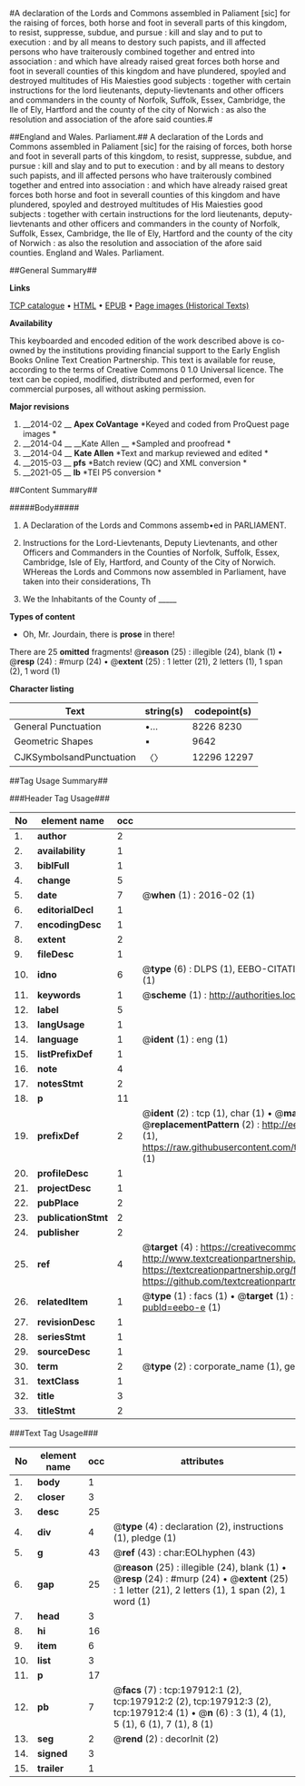#A declaration of the Lords and Commons assembled in Paliament [sic] for the raising of forces, both horse and foot in severall parts of this kingdom, to resist, suppresse, subdue, and pursue : kill and slay and to put to execution : and by all means to destory such papists, and ill affected persons who have traiterously combined together and entred into association : and which have already raised great forces both horse and foot in severall counties of this kingdom and have plundered, spoyled and destroyed multitudes of His Maiesties good subjects : together with certain instructions for the lord lieutenants, deputy-lievtenants and other officers and commanders in the county of Norfolk, Suffolk, Essex, Cambridge, the Ile of Ely, Hartford and the county of the city of Norwich : as also the resolution and association of the afore said counties.#

##England and Wales. Parliament.##
A declaration of the Lords and Commons assembled in Paliament [sic] for the raising of forces, both horse and foot in severall parts of this kingdom, to resist, suppresse, subdue, and pursue : kill and slay and to put to execution : and by all means to destory such papists, and ill affected persons who have traiterously combined together and entred into association : and which have already raised great forces both horse and foot in severall counties of this kingdom and have plundered, spoyled and destroyed multitudes of His Maiesties good subjects : together with certain instructions for the lord lieutenants, deputy-lievtenants and other officers and commanders in the county of Norfolk, Suffolk, Essex, Cambridge, the Ile of Ely, Hartford and the county of the city of Norwich : as also the resolution and association of the afore said counties.
England and Wales. Parliament.

##General Summary##

**Links**

[TCP catalogue](http://www.ota.ox.ac.uk/tcp/)  • 
[HTML](http://tei.it.ox.ac.uk/tcp/Texts-HTML/free/B21/B21951.html)  • 
[EPUB](http://tei.it.ox.ac.uk/tcp/Texts-EPUB/free/B21/B21951.epub) • 
[Page images (Historical Texts)](https://historicaltexts.jisc.ac.uk/eebo-13047379e)

**Availability**

This keyboarded and encoded edition of the work described above is co-owned by the
    institutions providing financial support to the Early English Books Online Text Creation
    Partnership. This text is available for reuse, according to the terms of  Creative Commons 0 1.0 Universal
    licence. The text can be copied, modified, distributed and performed, even for commercial
    purposes, all without asking permission.

**Major revisions**

1. __2014-02 __ __Apex CoVantage__ *Keyed and coded from ProQuest page images *
1. __2014-04 __ __Kate Allen __ *Sampled and proofread *
1. __2014-04 __ __Kate Allen__ *Text and markup reviewed and edited *
1. __2015-03 __ __pfs__ *Batch review (QC) and XML conversion *
1. __2021-05 __ __lb__ *TEI P5 conversion *

##Content Summary##

#####Body#####

1. A Declaration of the Lords and Commons assemb•ed in PARLIAMENT.

1. Instructions for the Lord-Lievtenants, Deputy Lievtenants, and other Officers and Commanders in the Counties of Norfolk, Suffolk, Essex, Cambridge, Isle of Ely, Hartford, and County of the City of Norwich.
 WHereas the Lords and Commons now assembled in Parliament, have taken into their considerations, Th
1. We the Inhabitants of the County of  _____ 

**Types of content**

  * Oh, Mr. Jourdain, there is **prose** in there!

There are 25 **omitted** fragments! 
 @__reason__ (25) : illegible (24), blank (1)  •  @__resp__ (24) : #murp (24)  •  @__extent__ (25) : 1 letter (21), 2 letters (1), 1 span (2), 1 word (1)

**Character listing**


|Text|string(s)|codepoint(s)|
|---|---|---|
|General Punctuation|•…|8226 8230|
|Geometric Shapes|▪|9642|
|CJKSymbolsandPunctuation|〈〉|12296 12297|

##Tag Usage Summary##

###Header Tag Usage###

|No|element name|occ|attributes|
|---|---|---|---|
|1.|__author__|2||
|2.|__availability__|1||
|3.|__biblFull__|1||
|4.|__change__|5||
|5.|__date__|7| @__when__ (1) : 2016-02 (1)|
|6.|__editorialDecl__|1||
|7.|__encodingDesc__|1||
|8.|__extent__|2||
|9.|__fileDesc__|1||
|10.|__idno__|6| @__type__ (6) : DLPS (1), EEBO-CITATION (1), VID (1), EEBO-PROQUEST (1), STC (1), OCLC (1)|
|11.|__keywords__|1| @__scheme__ (1) : http://authorities.loc.gov/ (1)|
|12.|__label__|5||
|13.|__langUsage__|1||
|14.|__language__|1| @__ident__ (1) : eng (1)|
|15.|__listPrefixDef__|1||
|16.|__note__|4||
|17.|__notesStmt__|2||
|18.|__p__|11||
|19.|__prefixDef__|2| @__ident__ (2) : tcp (1), char (1)  •  @__matchPattern__ (2) : ([0-9\-]+):([0-9IVX]+) (1), (.+) (1)  •  @__replacementPattern__ (2) : http://eebo.chadwyck.com/downloadtiff?vid=$1&page=$2 (1), https://raw.githubusercontent.com/textcreationpartnership/Texts/master/tcpchars.xml#$1 (1)|
|20.|__profileDesc__|1||
|21.|__projectDesc__|1||
|22.|__pubPlace__|2||
|23.|__publicationStmt__|2||
|24.|__publisher__|2||
|25.|__ref__|4| @__target__ (4) : https://creativecommons.org/publicdomain/zero/1.0/ (1), http://www.textcreationpartnership.org/docs/. (1), https://textcreationpartnership.org/faq/#faq05 (1), https://github.com/textcreationpartnership (1)|
|26.|__relatedItem__|1| @__type__ (1) : facs (1)  •  @__target__ (1) : https://data.historicaltexts.jisc.ac.uk/view?pubId=eebo-e (1)|
|27.|__revisionDesc__|1||
|28.|__seriesStmt__|1||
|29.|__sourceDesc__|1||
|30.|__term__|2| @__type__ (2) : corporate_name (1), geographic_name (1)|
|31.|__textClass__|1||
|32.|__title__|3||
|33.|__titleStmt__|2||


###Text Tag Usage###

|No|element name|occ|attributes|
|---|---|---|---|
|1.|__body__|1||
|2.|__closer__|3||
|3.|__desc__|25||
|4.|__div__|4| @__type__ (4) : declaration (2), instructions (1), pledge (1)|
|5.|__g__|43| @__ref__ (43) : char:EOLhyphen (43)|
|6.|__gap__|25| @__reason__ (25) : illegible (24), blank (1)  •  @__resp__ (24) : #murp (24)  •  @__extent__ (25) : 1 letter (21), 2 letters (1), 1 span (2), 1 word (1)|
|7.|__head__|3||
|8.|__hi__|16||
|9.|__item__|6||
|10.|__list__|3||
|11.|__p__|17||
|12.|__pb__|7| @__facs__ (7) : tcp:197912:1 (2), tcp:197912:2 (2), tcp:197912:3 (2), tcp:197912:4 (1)  •  @__n__ (6) : 3 (1), 4 (1), 5 (1), 6 (1), 7 (1), 8 (1)|
|13.|__seg__|2| @__rend__ (2) : decorInit (2)|
|14.|__signed__|3||
|15.|__trailer__|1||
